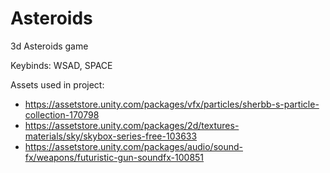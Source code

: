 # Asteroids
3d Asteroids game

Keybinds:
WSAD, SPACE


Assets used in project:

- https://assetstore.unity.com/packages/vfx/particles/sherbb-s-particle-collection-170798
- https://assetstore.unity.com/packages/2d/textures-materials/sky/skybox-series-free-103633
- https://assetstore.unity.com/packages/audio/sound-fx/weapons/futuristic-gun-soundfx-100851
